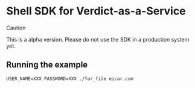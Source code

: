 # Shell SDK for Verdict-as-a-Service

> [!CAUTION]
> This is a alpha version. Please do not use the SDK in a production system yet.

## Running the example

```
USER_NAME=XXX PASSWORD=XXX ./for_file eicar.com
```
